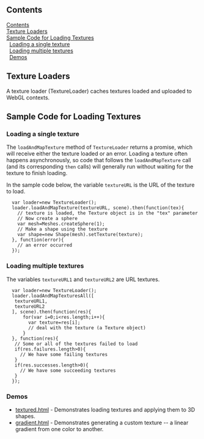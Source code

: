 ## Contents <a id=Contents></a>

[Contents](#Contents)<br>[Texture Loaders](#Texture_Loaders)<br>[Sample Code for Loading Textures](#Sample_Code_for_Loading_Textures)<br>&nbsp;&nbsp;[Loading a single texture](#Loading_a_single_texture)<br>&nbsp;&nbsp;[Loading multiple textures](#Loading_multiple_textures)<br>&nbsp;&nbsp;[Demos](#Demos)<br>

## Texture Loaders <a id=Texture_Loaders></a>

A texture loader (TextureLoader) caches textures loaded and uploaded to WebGL contexts.

## Sample Code for Loading Textures <a id=Sample_Code_for_Loading_Textures></a>

### Loading a single texture <a id=Loading_a_single_texture></a>

The `loadAndMapTexture` method of `TextureLoader` returns a promise, which will receive either
the texture loaded or an error.  Loading a texture often happens asynchronously, so code that
follows the `loadAndMapTexture` call (and its corresponding `then` calls) will generally run without
waiting for the texture to finish loading.

In the sample code below, the variable `textureURL` is the URL of the texture to load.

```
  var loader=new TextureLoader();
  loader.loadAndMapTexture(textureURL, scene).then(function(tex){
    // texture is loaded, the Texture object is in the "tex" parameter
    // Now create a sphere
    var mesh=Meshes.createSphere(1);
    // Make a shape using the texture
    var shape=new Shape(mesh).setTexture(texture);
  }, function(error){
    // an error occurred
  });
```

### Loading multiple textures <a id=Loading_multiple_textures></a>

The variables `textureURL1` and `textureURL2` are URL textures.

```
  var loader=new TextureLoader();
  loader.loadAndMapTexturesAll([
   textureURL1,
   textureURL2
  ], scene).then(function(res){
      for(var i=0;i<res.length;i++){
        var texture=res[i];
        // deal with the texture (a Texture object)
      }
  }, function(res){
   // Some or all of the textures failed to load
   if(res.failures.length>0){
     // We have some failing textures
   }
   if(res.successes.length>0){
     // We have some succeeding textures
   }
  });
```

### Demos <a id=Demos></a>

* [textured.html](https://peteroupc.github.io/html3dutil/demos/textured.html) - Demonstrates loading textures
and applying them to 3D shapes.
* [gradient.html](https://peteroupc.github.io/html3dutil/demos/gradient.html) - Demonstrates generating a custom
texture -- a linear gradient from one color to another.
